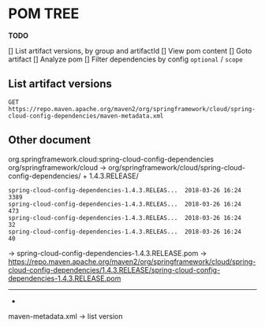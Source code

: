 # POM TREE

**TODO**

[] List artifact versions, by group and artifactId
[] View pom content
[] Goto artifact
[] Analyze pom
  [] Filter dependencies by config `optional` / `scope`

## List artifact versions

`GET https://repo.maven.apache.org/maven2/org/springframework/cloud/spring-cloud-config-dependencies/maven-metadata.xml`

## Other document

org.springframework.cloud:spring-cloud-config-dependencies
org/springframework/cloud
->
org/springframework/cloud/spring-cloud-config-dependencies/
+
1.4.3.RELEASE/
```
spring-cloud-config-dependencies-1.4.3.RELEAS...  2018-03-26 16:24      3389      
spring-cloud-config-dependencies-1.4.3.RELEAS...  2018-03-26 16:24       473      
spring-cloud-config-dependencies-1.4.3.RELEAS...  2018-03-26 16:24        32      
spring-cloud-config-dependencies-1.4.3.RELEAS...  2018-03-26 16:24        40      
```
->
spring-cloud-config-dependencies-1.4.3.RELEASE.pom
->
https://repo.maven.apache.org/maven2/org/springframework/cloud/spring-cloud-config-dependencies/1.4.3.RELEASE/spring-cloud-config-dependencies-1.4.3.RELEASE.pom

----


+
maven-metadata.xml
->
list version